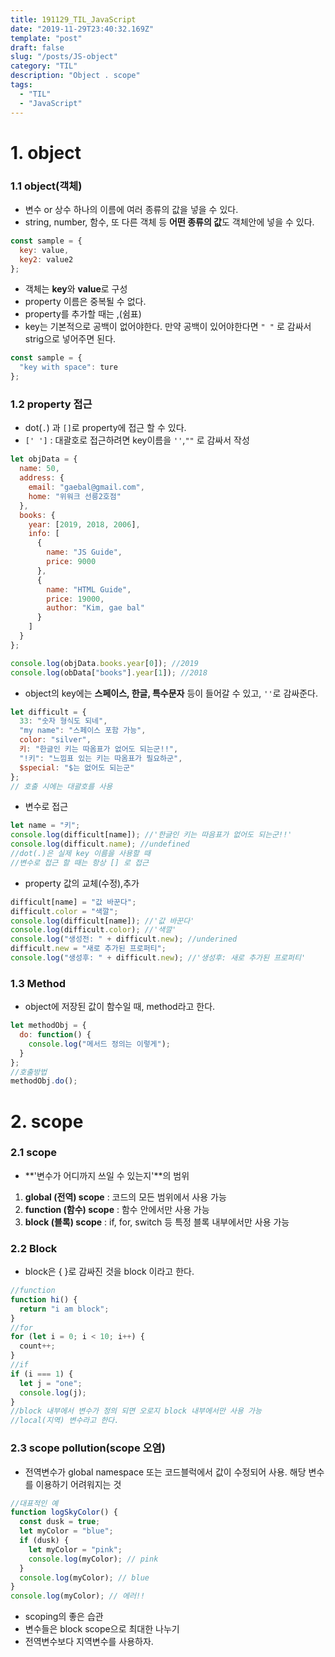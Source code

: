 ```yaml
---
title: 191129_TIL_JavaScript
date: "2019-11-29T23:40:32.169Z"
template: "post"
draft: false
slug: "/posts/JS-object"
category: "TIL"
description: "Object . scope"
tags:
  - "TIL"
  - "JavaScript"
---
```


# 1. object

### 1.1 object(객체)

- 변수 or 상수 하나의 이름에 여러 종류의 값을 넣을 수 있다.
- string, number, 함수, 또 다른 객체 등 **어떤 종류의 값**도 객체안에 넣을 수 있다.

```javascript
const sample = {
  key: value,
  key2: value2
};
```

- 객체는 **key**와 **value**로 구성
- property 이름은 중복될 수 없다.
- property를 추가할 때는 ,(쉼표)
- key는 기본적으로 공백이 없어야한다. 만약 공백이 있어야한다면 `" "` 로 감싸서 strig으로 넣어주면 된다.

```javascript
const sample = {
  "key with space": ture
};
```

### 1.2 property 접근

- dot(`.`) 과 `[]`로 property에 접근 할 수 있다.
- `[' ']` : 대괄호로 접근하려면 key이름을 `''`,`""` 로 감싸서 작성

```javascript
let objData = {
  name: 50,
  address: {
    email: "gaebal@gmail.com",
    home: "위워크 선릉2호점"
  },
  books: {
    year: [2019, 2018, 2006],
    info: [
      {
        name: "JS Guide",
        price: 9000
      },
      {
        name: "HTML Guide",
        price: 19000,
        author: "Kim, gae bal"
      }
    ]
  }
};
```

```javascript
console.log(objData.books.year[0]); //2019
console.log(obData["books"].year[1]); //2018
```

- object의 key에는 **스페이스, 한글, 특수문자** 등이 들어갈 수 있고, `''`로 감싸준다.

```javascript
let difficult = {
  33: "숫자 형식도 되네",
  "my name": "스페이스 포함 가능",
  color: "silver",
  키: "한글인 키는 따옴표가 없어도 되는군!!",
  "!키": "느낌표 있는 키는 따옴표가 필요하군",
  $special: "$는 없어도 되는군"
};
// 호출 시에는 대괄호를 사용
```

- 변수로 접근

```javascript
let name = "키";
console.log(difficult[name]); //'한글인 키는 따음표가 없어도 되는군!!'
console.log(difficult.name); //undefined
//dot(.)은 실제 key 이름을 사용할 때
//변수로 접근 할 때는 항상 [] 로 접근
```

- property 값의 교체(수정),추가

```javascript
difficult[name] = "값 바꾼다";
difficult.color = "색깔";
console.log(difficult[name]); //'값 바꾼다'
console.log(difficult.color); //'색깔'
console.log("생성전: " + difficult.new); //underined
difficult.new = "새로 추가된 프로퍼티";
console.log("생성후: " + difficult.new); //'생성후: 새로 추가된 프로퍼티'
```

### 1.3 Method

- object에 저장된 값이 함수일 때, method라고 한다.

```javascript
let methodObj = {
  do: function() {
    console.log("메서드 정의는 이렇게");
  }
};
//호출방법
methodObj.do();
```

# 2. scope

### 2.1 scope

- **'변수가 어디까지 쓰일 수 있는지'**의 범위

1.  **global (전역) scope** : 코드의 모든 범위에서 사용 가능
2.  **function (함수) scope** : 함수 안에서만 사용 가능
3.  **block (블록) scope** : if, for, switch 등 특정 블록 내부에서만 사용 가능

### 2.2 Block

- block은 { }로 감싸진 것을 block 이라고 한다.

```javascript
//function
function hi() {
  return "i am block";
}
//for
for (let i = 0; i < 10; i++) {
  count++;
}
//if
if (i === 1) {
  let j = "one";
  console.log(j);
}
//block 내부에서 변수가 정의 되면 오로지 block 내부에서만 사용 가능
//local(지역) 변수라고 한다.
```

### 2.3 scope pollution(scope 오염)

- 전역변수가 global namespace 또는 코드블럭에서 값이 수정되어 사용. 해당 변수를 이용하기 어려워지는 것

```javascript
//대표적인 예
function logSkyColor() {
  const dusk = true;
  let myColor = "blue";
  if (dusk) {
    let myColor = "pink";
    console.log(myColor); // pink
  }
  console.log(myColor); // blue
}
console.log(myColor); // 에러!!
```

- scoping의 좋은 습관
- 변수들은 block scope으로 최대한 나누기
- 전역변수보다 지역변수를 사용하자.
